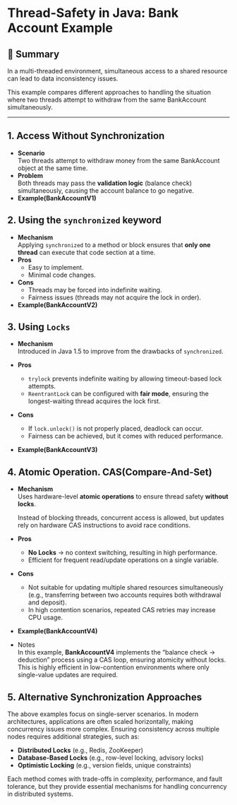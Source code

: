 # Thread-Safety in Java: Bank Account Example

## 📌 Summary
In a multi-threaded environment, simultaneous access to a shared resource can lead to data inconsistency issues.

This example compares different approaches to handling the situation where two threads attempt to withdraw from the same BankAccount simultaneously.

---
## 1. Access Without Synchronization

- **Scenario**  
  Two threads attempt to withdraw money from the same BankAccount object at the same time.
- **Problem**  
  Both threads may pass the **validation logic** (balance check) simultaneously, causing the account balance to go negative.
- **Example(BankAccountV1)**

## 2. Using the `synchronized` keyword

- **Mechanism**  
  Applying `synchronized` to a method or block ensures that **only one thread** can execute that code section at a time.
- **Pros**  
  - Easy to implement.
  - Minimal code changes.
- **Cons**  
  - Threads may be forced into indefinite waiting. 
  - Fairness issues (threads may not acquire the lock in order).
- **Example(BankAccountV2)**

## 3. Using `Locks`

- **Mechanism**  
  Introduced in Java 1.5 to improve from the drawbacks of `synchronized`.
- **Pros**  
  - `trylock` prevents indefinite waiting by allowing timeout-based lock attempts.
  - `ReentrantLock` can be configured with **fair mode**, ensuring the longest-waiting thread acquires the lock first.
  
- **Cons**
    - If `lock.unlock()` is not properly placed, deadlock can occur.
    - Fairness can be achieved, but it comes with reduced performance.
- **Example(BankAccountV3)**

## 4. Atomic Operation. CAS(Compare-And-Set)

- **Mechanism**  
  Uses hardware-level **atomic operations** to ensure thread safety **without locks**. 
  
  Instead of blocking threads, concurrent access is allowed, but updates rely on hardware CAS instructions to avoid race conditions.
- **Pros**
    - **No Locks** → no context switching, resulting in high performance.
    - Efficient for frequent read/update operations on a single variable.
- **Cons**
    - Not suitable for updating multiple shared resources simultaneously (e.g., transferring between two accounts requires both withdrawal and deposit).
    - In high contention scenarios, repeated CAS retries may increase CPU usage.
- **Example(BankAccountV4)**
- Notes  
  In this example, **BankAccountV4** implements the “balance check → deduction” process using a CAS loop, ensuring atomicity without locks.
  This is highly efficient in low-contention environments where only single-value updates are required.

## 5. Alternative Synchronization Approaches
The above examples focus on single-server scenarios. In modern architectures, applications are often scaled horizontally, making concurrency issues more complex. Ensuring consistency across multiple nodes requires additional strategies, such as:

- **Distributed Locks** (e.g., Redis, ZooKeeper)
- **Database-Based Locks** (e.g., row-level locking, advisory locks)
- **Optimistic Locking** (e.g., version fields, unique constraints)
  
Each method comes with trade-offs in complexity, performance, and fault tolerance, but they provide essential mechanisms for handling concurrency in distributed systems.
